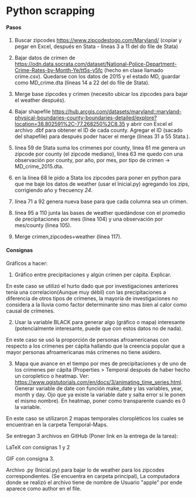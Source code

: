 # Python scrapping

#### Pasos
1) Buscar zipcodes https://www.zipcodestogo.com/Maryland/ (copiar y pegar en Excel, después en Stata - líneas 3 a 11 del do file de Stata)

2) Bajar datos de crimen de https://odn.data.socrata.com/dataset/National-Police-Department-Crime-Rates-by-Month-Ye/tt5s-y5fc (hecho en clase llamado crime.csv). Quedarse con los datos de 2015 y el estado MD, guardar como MD_crime.dta (líneas 14 a 22 del do file de Stata).

3) Merge base zipcodes y crimen (necesito ubicar los zipcodes para bajar el weather después).

4) Bajar shapefile https://hub.arcgis.com/datasets/maryland::maryland-physical-boundaries-county-boundaries-detailed/explore?location=38.802591%2C-77.268250%2C8.35 y abrir con Excel el archivo .dbf para obtener el ID de cada county. Agregar el ID (sacado del shapefile) para después poder hacer el merge (líneas 31 a 55 Stata.).

5) linea 59 de Stata suma los crimenes por county, linea 61 me genera un zipcode por county (el zipcode mediano), línea 63 me quedo con una observación por county, por año, por mes, por tipo de crimen -> MD_crime_2015.dta.

6) en la línea 68 le pido a Stata los zipcodes para poner en python para que me baje los datos de weather (usar el Inicial.py) agregando los zips, corrigiendo año y frecuency *24*.

7) línea 71 a 92 genera nueva base para que cada columna sea un crimen.

8) línea 95 a 110 junta las bases de weather quedándose con el promedio de precipitaciones por mes (línea 104) y una observación por mes/county (linea 105).

9) Merge crimen,zipcodes+weather (línea 117).

#### Consignas

Gráficos a hacer:
1) Gráfico entre precipitaciones y algún crímen per cápita. Explicar.

  En este caso se utilizó el hurto dado que por investigaciones anteriores tenía una correlacion(Aunque muy débil) con las precipitaciones a diferencia de otros tipos de crímenes, la mayoría de investigaciones no considera a la lluvia como factor determinante sino mas bien al calor como causal de crímenes.


2) Usar la variable BLACK para generar algo (gráfico o mapa) interesante (potencialmente interesante, puede que con estos datos no de nada).

En este caso se usó la proporción de personas afroamericanas con respecto a los crímenes per cápita hallando que la creencia popular que a mayor personas afroamericanas más crímenes no tiene asidero.

3) Mapa que avance en el tiempo por mes de precipitaciones y de uno de los crímenes per cápita (Properties > Temporal después de haber hecho un coropletico o heatmap. Ver: https://www.qgistutorials.com/en/docs/3/animating_time_series.html. Generar variable de date con función make_date y las variables, year, month y day. Ojo que ya existe la variable date y salta error si le ponen el mismo nombre). En heatmap, poner como transparente cuando es 0 la variable. 

En este caso se utilizaron 2 mapas temporales cloropléticos los cuales se encuentran en la carpeta Temporal-Maps.

Se entregan 3 archivos en GitHub (Poner link en la entrega de la tarea):

LaTeX con consignas 1 y 2

GIF con consigna 3.

Archivo .py (Inicial.py) para bajar lo de weather para los zipcodes correspondientes. (Se encuentra en carpeta principal), La computadora donde se realizó el archivo tiene de nombre de Usuario "apple" por ende aparece como author en el file.

